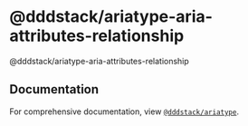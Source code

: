 # @dddstack/ariatype-aria-attributes-relationship

@dddstack/ariatype-aria-attributes-relationship

## Documentation

For comprehensive documentation, view [`@dddstack/ariatype`](https://github.com/dddstack/ariatype).
